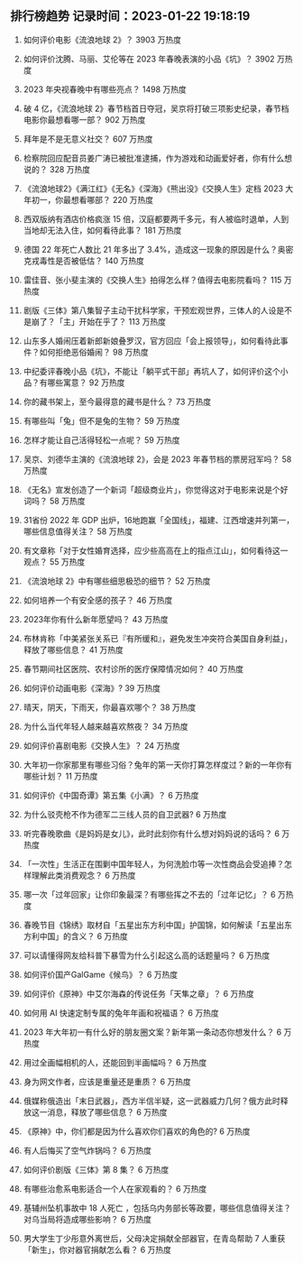 
## 排行榜趋势 记录时间：2023-01-22 19:18:19
  
  1. 如何评价电影《流浪地球 2》？ 3903 万热度
    
  2. 如何评价沈腾、马丽、艾伦等在 2023 年春晚表演的小品《坑》？ 3902 万热度
    
  3. 2023 年央视春晚中有哪些亮点？ 1498 万热度
    
  4. 破 4 亿，《流浪地球 2》春节档首日夺冠，吴京将打破三项影史纪录，春节档电影你最想看哪一部？ 902 万热度
    
  5. 拜年是不是无意义社交？ 607 万热度
    
  6. 检察院回应配音员姜广涛已被批准逮捕，作为游戏和动画爱好者，你有什么想说的？ 328 万热度
    
  7. 《流浪地球2》《满江红》《无名》《深海》《熊出没》《交换人生》定档 2023 大年初一，你最想看哪部？ 220 万热度
    
  8. 西双版纳有酒店价格疯涨 15 倍，汉庭都要两千多元，有人被临时退单，人到当地却无法入住，如何看待此事？ 181 万热度
    
  9. 德国 22 年死亡人数比 21 年多出了 3.4%，造成这一现象的原因是什么？奥密克戎毒性是否被低估？ 140 万热度
    
  10. 雷佳音、张小斐主演的《交换人生》拍得怎么样？值得去电影院看吗？ 115 万热度
    
  11. 剧版《三体》第八集智子主动干扰科学家，干预宏观世界，三体人的人设是不是崩了？「主」开始在乎了？ 113 万热度
    
  12. 山东多人婚闹压着新郎新娘叠罗汉，官方回应「会上报领导」，如何看待此事件？如何拒绝恶俗婚闹？ 98 万热度
    
  13. 中纪委评春晚小品《坑》，不能让「躺平式干部」再坑人了，如何评价这个小品？有哪些寓意？ 92 万热度
    
  14. 你的藏书架上，至今最得意的藏书是什么？ 73 万热度
    
  15. 有哪些叫「兔」但不是兔的生物？ 59 万热度
    
  16. 怎样才能让自己活得轻松一点呢？ 59 万热度
    
  17. 吴京、刘德华主演的《流浪地球 2》，会是 2023 年春节档的票房冠军吗？ 58 万热度
    
  18. 《无名》宣发创造了一个新词「超级商业片」，你觉得这对于电影来说是个好词吗？ 58 万热度
    
  19. 31省份 2022 年 GDP 出炉，16地跑赢「全国线」，福建、江西增速并列第一，哪些信息值得关注？ 58 万热度
    
  20. 有文章称「对于女性婚育选择，应少些高高在上的指点江山」，如何看待这一观点？ 55 万热度
    
  21. 《流浪地球 2》中有哪些细思极恐的细节？ 52 万热度
    
  22. 如何培养一个有安全感的孩子？ 46 万热度
    
  23. 2023年你有什么新年愿望吗？ 43 万热度
    
  24. 布林肯称「中美紧张关系已『有所缓和』，避免发生冲突符合美国自身利益」，释放了哪些信息？ 41 万热度
    
  25. 春节期间社区医院、农村诊所的医疗保障情况如何？ 40 万热度
    
  26. 如何评价动画电影《深海》? 39 万热度
    
  27. 晴天，阴天，下雨天，你最喜欢哪个？ 38 万热度
    
  28. 为什么当代年轻人越来越喜欢熬夜？ 34 万热度
    
  29. 如何评价喜剧电影《交换人生》？ 24 万热度
    
  30. 大年初一你家那里有哪些习俗？兔年的第一天你打算怎样度过？新的一年你有哪些计划？ 11 万热度
    
  31. 如何评价《中国奇谭》第五集《小满》？ 6 万热度
    
  32. 为什么驳壳枪不作为德军二三线人员的自卫武器? 6 万热度
    
  33. 听完春晚歌曲《是妈妈是女儿》，此时此刻你有什么想对妈妈说的话吗？ 6 万热度
    
  34. 「一次性」生活正在围剿中国年轻人，为何洗脸巾等一次性商品会受追捧？怎样理解此类消费观念？ 6 万热度
    
  35. 哪一次「过年回家」让你印象最深？有哪些挥之不去的「过年记忆」？ 6 万热度
    
  36. 春晚节目《锦绣》取材自「五星出东方利中国」护国锦，如何解读「五星出东方利中国」的含义？ 6 万热度
    
  37. 可以请懂得网友给科普下暴雪为什么引起这么高的话题量吗？ 6 万热度
    
  38. 如何评价国产GalGame《候鸟》？ 6 万热度
    
  39. 如何评价《原神》中艾尔海森的传说任务「天隼之章」？ 6 万热度
    
  40. 如何用 AI 快速定制专属的兔年年画和祝福语？ 6 万热度
    
  41. 2023 年大年初一有什么好的朋友圈文案？新年第一条动态你想发什么？ 6 万热度
    
  42. 用过全画幅相机的人，还能回到半画幅吗？ 6 万热度
    
  43. 身为网文作者，应该是重量还是重质？ 6 万热度
    
  44. 俄媒称俄造出「末日武器」，西方半信半疑，这一武器威力几何？俄方此时释放这一消息，释放了哪些信息？ 6 万热度
    
  45. 《原神》中，你们都是因为什么喜欢你们喜欢的角色的? 6 万热度
    
  46. 有人后悔买了空气炸锅吗？ 6 万热度
    
  47. 如何评价剧版《三体》第 8 集？ 6 万热度
    
  48. 有哪些治愈系电影适合一个人在家观看的？ 6 万热度
    
  49. 基辅州坠机事故中 18 人死亡 ，包括乌内务部长等政要，哪些信息值得关注？对乌当局将造成哪些影响？ 6 万热度
    
  50. 男大学生丁少彤意外离世后，父母决定捐献全部器官，在青岛帮助 7 人重获「新生」，你对器官捐献怎么看？ 6 万热度
    